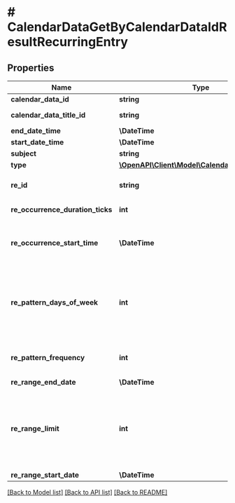 # # CalendarDataGetByCalendarDataIdResultRecurringEntry

## Properties

Name | Type | Description | Notes
------------ | ------------- | ------------- | -------------
**calendar_data_id** | **string** | Calendar data id | [optional]
**calendar_data_title_id** | **string** | Calendar data title id for which this entry belongs to. | [optional]
**end_date_time** | **\DateTime** | End time | [optional]
**start_date_time** | **\DateTime** | Start time | [optional]
**subject** | **string** | Subject text | [optional]
**type** | [**\OpenAPI\Client\Model\CalendarDataEntryType**](CalendarDataEntryType.md) |  | [optional]
**re_id** | **string** | ID so that exceptions can be linked to correct recurring entry. | [optional]
**re_occurrence_duration_ticks** | **int** | Recurring entry&#39;s duration in ticks. | [optional]
**re_occurrence_start_time** | **\DateTime** | Occurence start time. This and Re_OccurrenceDurationTicks are used to calculate the time span of the occurence. | [optional]
**re_pattern_days_of_week** | **int** | Days of week mask which tells on which days the recurring entry happens. None &#x3D; 0 Sunday &#x3D; 1 Monday &#x3D; 2 Tuesday &#x3D; 4 Wednesday &#x3D; 8 Thursday &#x3D; 16 Friday &#x3D; 32 Saturday &#x3D; 64 | [optional]
**re_pattern_frequency** | **int** | How often entry recurs: Daily DEPRECATED &#x3D; 0 Weekly &#x3D; 1 Monthly &#x3D; 2 Yearly &#x3D; 3 | [optional]
**re_range_end_date** | **\DateTime** | Last date of recurring entry. | [optional]
**re_range_limit** | **int** | 0 &#x3D; No limit to the number of occurrences in the recurrence. 1 &#x3D; DEPRECATED The recurrence is limited to a specific number of occurrences. 2 &#x3D; The recurrence is restricted by an ending date. | [optional]
**re_range_start_date** | **\DateTime** | First date of recurring entry. | [optional]

[[Back to Model list]](../../README.md#models) [[Back to API list]](../../README.md#endpoints) [[Back to README]](../../README.md)
